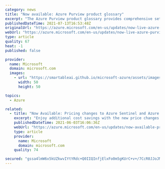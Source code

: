```yaml
---
category: news
title: "Now available: Azure Purview product glossary"
excerpt: "The Azure Purview product glossary provides comprehensive set of product terms and definitions used in Azure Purview features and functionality."
publishedDateTime: 2021-07-13T16:53:48Z
originalUrl: "https://azure.microsoft.com/en-us/updates/now-live-azure-purview-product-glossary/"
webUrl: "https://azure.microsoft.com/en-us/updates/now-live-azure-purview-product-glossary/"
type: article
quality: 67
heat: -1
published: false

provider:
  name: Microsoft
  domain: microsoft.com
  images:
    - url: "https://smartableai.github.io/microsoft-azure/assets/images/organizations/microsoft.com-50x50.jpg"
      width: 50
      height: 50

topics:
  - Azure

related:
  - title: "Now Available: Pricing changes to Azure Sentinel and Azure Monitor to help you reduce costs"
    excerpt: "Enjoy additional cost savings with the new price changes to Azure Sentinel and Azure monitor.  These changes took effect on June 2, 2021."
    publishedDateTime: 2021-06-03T16:06:36Z
    webUrl: "https://azure.microsoft.com/en-us/updates/now-available-pricing-changes-to-azure-sentinel-and-azure-monitor-to-help-you-reduce-costs/"
    type: article
    provider:
      name: Microsoft
      domain: microsoft.com
    quality: 74

secured: "gssa4lmW6x5kUZkwvIYtYRdc+Q0IIQInfjElxFo0m5gKUrC+v+/7CcR0JJoJMuWH2n+fwT5YRMUStEHSBSqIcb+r5PAdPlSymrsqMIhWzTHmFWmrfdFgoNyXR/CpXD3OOcFO19L1MXqEmMQ7gxQrn07E1KojF2zZafJ4SssDfaZNViTunZWDAXv1xbCxPtVHQCwc86dhasXF9tImbVwJ/iQjno+T9AflYgnKrpofB46U3Hx/WAfvFJC9CvFQqOaLgfppAA4crdAnS7+mw20lbxslz8qNImoNkZh9Pip7j7nqruyVwoaOlddIemyPMveqhFO2+Cmg1qdAM3KZSwQ1P7SoFKJ5mCsATWx6f7kdUA8=;s54KJ1EN0LT7Qxfbo01RQQ=="
---
```


